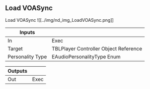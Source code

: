 ## Load VOASync
Load VOASync
![[../img/nd_img_LoadVOASync.png]]

|Inputs||
|--|--|
| In | Exec |
| Target | TBLPlayer Controller Object Reference |
| Personality Type | EAudioPersonalityType Enum |

|Outputs||
|--|--|
| Out | Exec |
